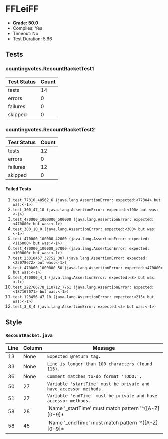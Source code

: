# FFLeiFF

+ **Grade: 50.0**
+ Compiles: Yes
+ Timeout:  No
+ Test Duration: 5.66

## Tests
### countingvotes.RecountRacketTest1
| Test Status | Count |
| ----------- | ----- |
|tests|14|
|errors|0|
|failures|0|
|skipped|0|
### countingvotes.RecountRacketTest2
| Test Status | Count |
| ----------- | ----- |
|tests|12|
|errors|0|
|failures|12|
|skipped|0|
#### Failed Tests
1. `test_77310_48562_6 (java.lang.AssertionError: expected:<77304> but was:<-1>)`
1. `test_300_47_10 (java.lang.AssertionError: expected:<190> but was:<-1>)`
1. `test_470000_1000000_500000 (java.lang.AssertionError: expected:<470000> but was:<-1>)`
1. `test_300_10_0 (java.lang.AssertionError: expected:<300> but was:<-1>)`
1. `test_470000_100000_42000 (java.lang.AssertionError: expected:<116000> but was:<-1>)`
1. `test_470000_100000_57000 (java.lang.AssertionError: expected:<100000> but was:<-1>)`
1. `test_23310457_32752_307 (java.lang.AssertionError: expected:<23078672> but was:<-1>)`
1. `test_470000_1000000_50 (java.lang.AssertionError: expected:<470000> but was:<-1>)`
1. `test_470000_4_1 (java.lang.AssertionError: expected:<8> but was:<-1>)`
1. `test_222766778_110712_7761 (java.lang.AssertionError: expected:<187167071> but was:<-1>)`
1. `test_123456_47_10 (java.lang.AssertionError: expected:<215> but was:<-1>)`
1. `test_3_8_4 (java.lang.AssertionError: expected:<3> but was:<-1>)`

## Style
### `RecountRacket.java`
| Line | Column | Message |
| ---- | ------ | ------- |
| 13 | None | `Expected @return tag.` |
| 33 | None | `Line is longer than 100 characters (found 115).` |
| 36 | None | `Comment matches to-do format 'TODO:'.` |
| 50 | 27 | `Variable 'startTime' must be private and have accessor methods.` |
| 51 | 27 | `Variable 'endTime' must be private and have accessor methods.` |
| 58 | 28 | `Name '_startTime' must match pattern '^([A-Z][0-9]*|[a-z][a-zA-Z0-9]*)$'.` |
| 58 | 45 | `Name '_endTime' must match pattern '^([A-Z][0-9]*|[a-z][a-zA-Z0-9]*)$'.` |

